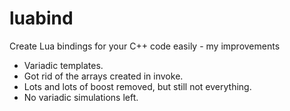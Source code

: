 luabind
=======

Create Lua bindings for your C++ code easily - my improvements
- Variadic templates.
- Got rid of the arrays created in invoke.
- Lots and lots of boost removed, but still not everything.
- No variadic simulations left.
